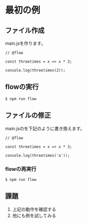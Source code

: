 # 最初の例

## ファイル作成

main.jsを作ります。

```
// @flow

const threetimes = x => x * 3;

console.log(threetimes(2));
```

## flowの実行

```
$ npm run flow
```

## ファイルの修正

main.jsのを下記のように書き換えます。

```
// @flow

const threetimes = x => x * 3;

console.log(threetimes('a'));
```

### flowの再実行

```
$ npm run flow
```

## 課題

1. 上記の動作を確認する
2. 他にも例を試してみる
